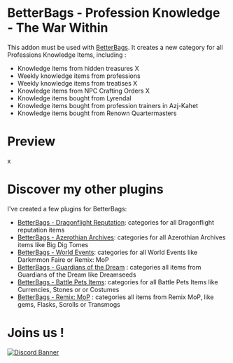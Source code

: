 # BetterBags - Profession Knowledge - The War Within
This addon must be used with [BetterBags](https://www.curseforge.com/wow/addons/better-bags). It creates a new category for all Professions Knowledge Items, including :

- Knowledge items from hidden treasures X
- Weekly knowledge items from professions
- Weekly knowledge items from treatises X
- Knowledge items from NPC Crafting Orders X
- Knowledge items bought from Lyrendal
- Knowledge items bought from profession trainers in Azj-Kahet
- Knowledge items bought from Renown Quartermasters


# Preview
x

# Discover my other plugins
I've created a few plugins for BetterBags:
- [BetterBags - Dragonflight Reputation](https://www.curseforge.com/wow/addons/betterbags-dragonfligh-reputation-insignia): categories for all Dragonflight reputation items
- [BetterBags - Azerothian Archives](https://www.curseforge.com/wow/addons/betterbags-azerothian-archives): categories for all Azerothian Archives items like Big Dig Tomes
- [BetterBags - World Events](https://www.curseforge.com/wow/addons/betterbags-world-events): categories for all World Events like Darkmmon Faire or Remix: MoP
- [BetterBags - Guardians of the Dream](https://www.curseforge.com/wow/addons/betterbags-guardians-of-the-dream) : categories all items from Guardians of the Dream like Dreamseeds
- [BetterBags - Battle Pets Items](https://www.curseforge.com/wow/addons/betterbags-battle-pet-items): categories for all Battle Pets Items like Currencies, Stones or or Costumes
- [BetterBags - Remix: MoP](https://www.curseforge.com/wow/addons/betterbags-remix-mop) : categories all items from Remix MoP, like gems, Flasks, Scrolls or Transmogs


# Joins us !
[![Discord Banner](https://i.imgur.com/ZsPCQn1.png)](https://discord.gg/a6DQuK8hV7)